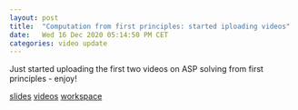```yaml
---
layout: post
title:  "Computation from first principles: started iploading videos"
date:   Wed 16 Dec 2020 05:14:50 PM CET
categories: video update
---
```

Just started uploading the first two videos on ASP solving from first principles -  enjoy!

 [slides](https://github.com/potassco-asp-course/course/releases/download/v1.7.2/main.pdf)
 [videos](https://youtube.com/playlist?list=PL7DBaibuDD9NbVx8aleanvEAyVRYmvUST)
 [workspace](/computation/)
